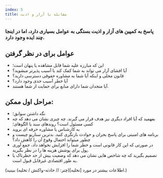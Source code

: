 ```yaml
---
index: 5
title: مقابله با آزار و اذیت
---
```

### پاسخ به کمپین های آزار و اذیت بستگی به عوامل بسیاری دارد، اما در اینجا چند ایده وجود دارد.

## عوامل برای در نظر گرفتن

* این که مبارزه علیه شما قابل مشاهده یا پنهان است؛
* آیا افشای آزار می تواند به شما کمک کند یا آسیب پذیرتر میشوید؟
* قانون محلی و اینکه آیا شما به مشاوره حقوقی دسترسی دارید؟
* آیا خطر آسیب جدی وجود دارد؟
* آیا متحدان شما دارای منابع برای حمایت از شما هستند.

## مراحل اول ممکن:

* نگه داشتن سوابق؛
* بفهمید که آیا افراد دیگری نیز هدف قرار می گیرند. چه چیزی نشان می دهد که چه کسی مسئول است؟ روندهای سند یا الگوهای؛
* به کارشناس یا مشاوره حرفه ای بروید
* برنامه های امنیتی برای پاسخ بحران و حوادث بازنگری کنید. بدترین سناریو چیست و چطور میتواند احتمال وقوع آن را کاهش داد؟
* در صورتی که این کار قانونی است و خطر شما را افزایش نخواهد داد، جمع آوری پول برای پوشش هزینه ها را در نظر بگیرید.
* تصمیم بگیرید که چه شاخص هایی نشان می دهد که وضعیت بیش از حد خطرناک یا به طور اقتصادی غیرقابل قبول است.

(اطلاعات بیشتر در مورد [تخلیه](چتر: // حادثه-واکنش / تخلیه) ببینید.)